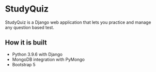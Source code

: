 # StudyQuiz
StudyQuiz is a Django web application that lets you practice and manage any question based test.

## How it is built
- Python 3.9.6 with Django
- MongoDB integration with PyMongo
- Bootstrap 5